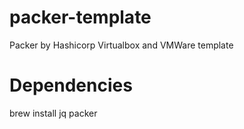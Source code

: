 # packer-template
Packer by Hashicorp Virtualbox and VMWare template

# Dependencies

brew install jq packer
